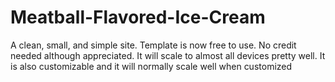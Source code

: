 # Meatball-Flavored-Ice-Cream
A clean, small, and simple site. Template is now free to use. No credit needed although appreciated. It will scale to almost all devices pretty well. It is also customizable and it will normally scale well when customized
